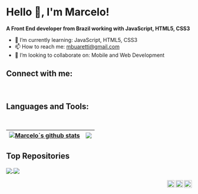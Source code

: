 <h1> Hello 👋, I'm Marcelo!</h1>

<strong>A Front End developer from Brazil working with JavaScript, HTML5, CSS3</strong>

- 🌱 I’m currently learning: JavaScript, HTML5, CSS3
- 📫 How to reach me: mbuaretti@gmail.com
- 👯 I’m looking to collaborate on: Mobile and Web Development

<h2>Connect with me:</h2>
<p>
<a href="https://www.instagram.com/mbuaretti/"><img src="https://img.shields.io/badge/Instagram-E4405F?style=for-the-badge&logo=instagram&logoColor=white" alt=""></a>
<a href="https://www.linkedin.com/in/marcelo-buaretti-a6aa5528a"><img src="https://img.shields.io/badge/LinkedIn-0077B5?style=for-the-badge&logo=linkedin&logoColor=white" alt=""></a>
<a href="https://twitter.com/mbuaretti"><img src="https://img.shields.io/badge/Twitter-1DA1F2?style=for-the-badge&logo=twitter&logoColor=white" alt=""></a>

<h2>Languages and Tools:</h2>
<p>
<a href="https://www.w3schools.com/css/"><img src="https://img.shields.io/badge/CSS3-1572B6?style=for-the-badge&logo=css3&logoColor=white" alt=""></a>
<a href="https://developer.mozilla.org/en-US/docs/Web/JavaScript"><img src="https://img.shields.io/badge/JavaScript-F7DF1E?style=for-the-badge&logo=javascript&logoColor=black" alt=""></a>
<a href="https://www.w3.org/html/"><img src="https://img.shields.io/badge/HTML5-E34F26?style=for-the-badge&logo=html5&logoColor=white" alt=""></a>
</p>


| <a href="https://github.com/buaretti?tab=repositories"><img align="center" src="https://github-readme-stats.vercel.app/api?username=buaretti&show_icons=true&include_all_commits=true&theme=buefy&hide_border=true" alt="Marcelo´s github stats" /></a> | <a href="https://github.com/buaretti?tab=repositories"><img align="center" src="https://github-readme-stats.vercel.app/api/top-langs/?username=buaretti&layout=compact&theme=buefy&hide_border=true" /></a> |
| ------------- | ------------- |

<h2>Top Repositories</h2>


<a href="https://buaretti.github.io/login-project/">
  <img align="center" src="https://github-readme-stats.vercel.app/api/pin/?username=buaretti&repo=login-project&theme=buefy" />
</a>
<a href="https://buaretti.github.io/projeto-social/">
  <img align="center" src="https://github-readme-stats.vercel.app/api/pin/?username=buaretti&repo=projeto-social&theme=buefy" />
</a>

<br />
<br />

<a href="https://www.instagram.com/mbuaretti/">
  <img align="right" alt="Marcelo Buaretti | Instagram" width="21px" src="https://cdn141.picsart.com/264066759002212.png" />
</a>
<a href="https://www.linkedin.com/in/marcelo-buaretti-a6aa5528a/">
  <img align="right" alt="Marcelo Buaretti | Linkedin" width="20px" src="https://openvisualfx.com/wp-content/uploads/2019/10/linkedin-icon-logo-png-transparent.png" />
</a>
<a href="https://twitter.com/mbuaretti">
  <img align="right" alt="Marcelo Buaretti | Twitter" width="20px" src="https://th.bing.com/th/id/R.b757f2bca8039d4a08882d38f4c1b8f0?rik=l1HvTt1fIsaMmQ&riu=http%3a%2f%2fpluspng.com%2fimg-png%2ftwitter-logo-png-logo-twitter-in-png-2500.png&ehk=qSLAOlUdmImpXk6Jj6NUgKgK5gv%2fq1TGUwvlzdeBiNA%3d&risl=&pid=ImgRaw&r=0" />
</a>
